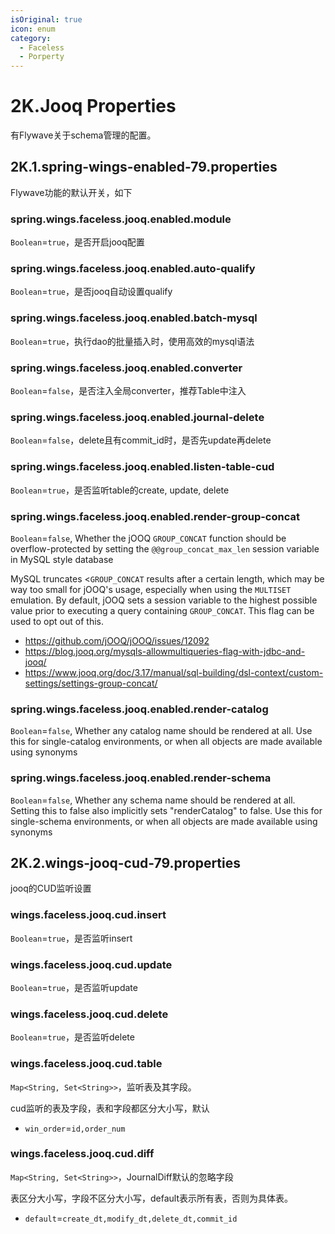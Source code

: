 ```yaml
---
isOriginal: true
icon: enum
category:
  - Faceless
  - Porperty
---
```


# 2K.Jooq Properties

有Flywave关于schema管理的配置。

## 2K.1.spring-wings-enabled-79.properties

Flywave功能的默认开关，如下

### spring.wings.faceless.jooq.enabled.module

`Boolean`=`true`，是否开启jooq配置

### spring.wings.faceless.jooq.enabled.auto-qualify

`Boolean`=`true`，是否jooq自动设置qualify

### spring.wings.faceless.jooq.enabled.batch-mysql

`Boolean`=`true`，执行dao的批量插入时，使用高效的mysql语法

### spring.wings.faceless.jooq.enabled.converter

`Boolean`=`false`，是否注入全局converter，推荐Table中注入

### spring.wings.faceless.jooq.enabled.journal-delete

`Boolean`=`false`，delete且有commit_id时，是否先update再delete

### spring.wings.faceless.jooq.enabled.listen-table-cud

`Boolean`=`true`，是否监听table的create, update, delete

### spring.wings.faceless.jooq.enabled.render-group-concat

`Boolean`=`false`, Whether the jOOQ `GROUP_CONCAT` function should be overflow-protected by setting
the `@@group_concat_max_len` session variable in MySQL style database

MySQL truncates <`GROUP_CONCAT` results after a certain length, which may be way
too small for jOOQ's usage, especially when using the `MULTISET` emulation. By
default, jOOQ sets a session variable to the highest possible value prior to executing a
query containing `GROUP_CONCAT`. This flag can be used to opt out of this.

* <https://github.com/jOOQ/jOOQ/issues/12092>
* <https://blog.jooq.org/mysqls-allowmultiqueries-flag-with-jdbc-and-jooq/>
* <https://www.jooq.org/doc/3.17/manual/sql-building/dsl-context/custom-settings/settings-group-concat/>

### spring.wings.faceless.jooq.enabled.render-catalog

`Boolean`=`false`, Whether any catalog name should be rendered at all.
Use this for single-catalog environments, or when all objects are made
available using synonyms

### spring.wings.faceless.jooq.enabled.render-schema

`Boolean`=`false`, Whether any schema name should be rendered at all.
Setting this to false also implicitly sets "renderCatalog" to false.
Use this for single-schema environments, or when all objects are made
available using synonyms

## 2K.2.wings-jooq-cud-79.properties

jooq的CUD监听设置

### wings.faceless.jooq.cud.insert

`Boolean`=`true`，是否监听insert

### wings.faceless.jooq.cud.update

`Boolean`=`true`，是否监听update

### wings.faceless.jooq.cud.delete

`Boolean`=`true`，是否监听delete

### wings.faceless.jooq.cud.table

`Map<String, Set<String>>`，监听表及其字段。

cud监听的表及字段，表和字段都区分大小写，默认

* `win_order`=`id,order_num`

### wings.faceless.jooq.cud.diff

`Map<String, Set<String>>`，JournalDiff默认的忽略字段

表区分大小写，字段不区分大小写，default表示所有表，否则为具体表。

* `default`=`create_dt,modify_dt,delete_dt,commit_id`
